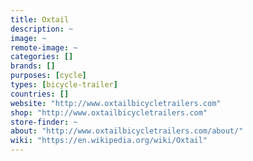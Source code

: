 ```yaml
---
title: Oxtail
description: ~
image: ~
remote-image: ~
categories: []
brands: []
purposes: [cycle]
types: [bicycle-trailer]
countries: []
website: "http://www.oxtailbicycletrailers.com"
shop: "http://www.oxtailbicycletrailers.com"
store-finder: ~
about: "http://www.oxtailbicycletrailers.com/about/"
wiki: "https://en.wikipedia.org/wiki/Oxtail"
---
```

